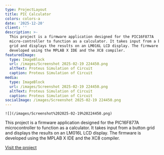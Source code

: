 ```yaml
---
type: ProjectLayout
title: PIC Calculator
colors: colors-a
date: '2025-12-20'
client: ''
description: >-
  This project is a firmware application designed for the PIC16F877A
  micro-controller to function as a calculator. It takes input from a button
  grid and displays the results on an LM016L LCD display. The firmware is
  developed using the MPLAB X IDE and the XC8 compiler.
featuredImage:
  type: ImageBlock
  url: /images/Screenshot 2025-02-19 224450.png
  altText: Proteus Simulation of Circuit
  caption: Proteus Simulation of Circuit
media:
  type: ImageBlock
  url: /images/Screenshot 2025-02-19 224450.png
  altText: Proteus Simulation of Circuit
  caption: Proteus Simulation of Circuit
socialImage: /images/Screenshot 2025-02-19 224450.png
---
```

``![](/images/Screenshot%202025-02-19%20224450.png)``

This project is a firmware application designed for the PIC16F877A microcontroller to function as a calculator. It takes input from a button grid and displays the results on an LM016L LCD display. The firmware is developed using the MPLAB X IDE and the XC8 compiler.

[Visit the project](https://github.com/SulaimanNiazi/PIC-Simple-Calculator)
